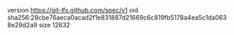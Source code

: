 version https://git-lfs.github.com/spec/v1
oid sha256:28cbe76aeca0acad2f1e831887d21669c6c819fb5178a4ea5c1da0638e29d2a9
size 12632
